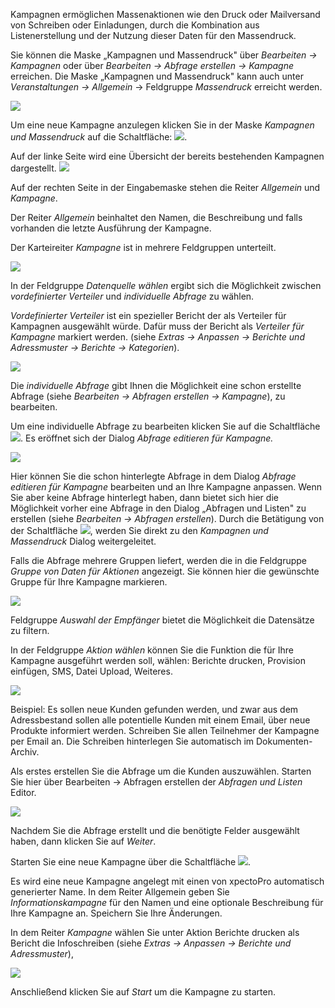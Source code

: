 Kampagnen ermöglichen Massenaktionen wie den Druck oder Mailversand von Schreiben oder Einladungen, durch die  Kombination aus Listenerstellung und der Nutzung dieser Daten für den Massendruck.

Sie können die Maske „Kampagnen und Massendruck"  über *Bearbeiten → Kampagnen* oder über *Bearbeiten → Abfrage erstellen → Kampagne* erreichen. Die Maske „Kampagnen und Massendruck" kann auch unter *Veranstaltungen → Allgemein* → Feldgruppe *Massendruck* erreicht werden.

![](http://xpecto.github.io/docs/img/img_1439291391925.png)

Um eine neue Kampagne anzulegen klicken Sie in der Maske *Kampagnen und Massendruck* auf die Schaltfläche: ![](http://xpecto.github.io/docs/img/img_1421833044056.png).

Auf der linke Seite wird eine Übersicht der bereits bestehenden Kampagnen dargestellt.
![](http://xpecto.github.io/docs/img/img_1434112012527.png)

Auf der rechten Seite in der Eingabemaske stehen die Reiter *Allgemein* und *Kampagne*.

Der Reiter *Allgemein* beinhaltet den Namen, die Beschreibung und falls vorhanden die letzte Ausführung der Kampagne.

Der Karteireiter *Kampagne* ist in mehrere Feldgruppen unterteilt.

![](http://xpecto.github.io/docs/img/img_1426689870428.png)

In der Feldgruppe *Datenquelle wählen* ergibt sich die Möglichkeit zwischen *vordefinierter Verteiler* und *individuelle Abfrage* zu wählen.

*Vordefinierter Verteiler* ist ein spezieller Bericht der als Verteiler für Kampagnen ausgewählt würde. Dafür muss der Bericht als *Verteiler für Kampagne* markiert werden. (siehe *Extras → Anpassen → Berichte und Adressmuster → Berichte → Kategorien*). 

![](http://xpecto.github.io/docs/img/img_1439293172987.png)

Die *individuelle Abfrage* gibt Ihnen die Möglichkeit eine schon erstellte Abfrage (siehe *Bearbeiten → Abfragen erstellen → Kampagne*), zu bearbeiten. 

Um eine individuelle Abfrage zu bearbeiten klicken Sie auf die Schaltfläche ![](http://xpecto.github.io/docs/img/img_1435065913280.png). Es eröffnet sich der Dialog *Abfrage editieren für Kampagne.*

![](http://xpecto.github.io/docs/img/img_1439298144966.png)

Hier können Sie die schon hinterlegte Abfrage in dem Dialog *Abfrage editieren für Kampagne* bearbeiten und an Ihre Kampagne anpassen. 
Wenn Sie aber keine Abfrage hinterlegt haben, dann bietet sich hier die Möglichkeit vorher eine Abfrage in den Dialog „Abfragen und Listen" zu erstellen (siehe *Bearbeiten → Abfragen erstellen*).  Durch die Betätigung von der Schaltfläche ![](http://xpecto.github.io/docs/img/img_1433864762504.png), werden Sie direkt zu den *Kampagnen und Massendruck* Dialog weitergeleitet.

Falls die Abfrage mehrere Gruppen liefert, werden die in die Feldgruppe *Gruppe von Daten für Aktionen* angezeigt. Sie können hier die gewünschte Gruppe für Ihre Kampagne markieren.

![](http://xpecto.github.io/docs/img/img_1439300061171.png)

Feldgruppe *Auswahl der Empfänger* bietet die Möglichkeit die Datensätze zu filtern.

In der Feldgruppe *Aktion wählen* können Sie die Funktion die für Ihre Kampagne  ausgeführt werden soll, wählen: Berichte drucken, Provision einfügen, SMS, Datei Upload, Weiteres.

![](http://xpecto.github.io/docs/img/img_1439300124949.png)

Beispiel: Es sollen neue Kunden gefunden werden, und zwar aus dem Adressbestand sollen alle potentielle Kunden mit einem Email, über neue Produkte informiert werden. Schreiben Sie allen Teilnehmer der Kampagne per Email an. Die Schreiben hinterlegen Sie automatisch im Dokumenten-Archiv.

Als erstes erstellen Sie die Abfrage um die Kunden auszuwählen. Starten Sie hier über Bearbeiten → Abfragen erstellen der *Abfragen und Listen* Editor. 

![](http://xpecto.github.io/docs/img/img_1439370565761.png)

Nachdem Sie die Abfrage erstellt  und die benötigte Felder ausgewählt haben,  dann klicken Sie auf *Weiter*.

Starten Sie eine neue Kampagne über die Schaltfläche ![](http://xpecto.github.io/docs/img/img_1433864762504.png). 

Es wird eine neue Kampagne angelegt mit einen von xpectoPro automatisch generierter Name.
In dem Reiter Allgemein geben Sie  *Informationskampagne* für den Namen und eine optionale Beschreibung für Ihre Kampagne an. Speichern Sie Ihre Änderungen.

In dem Reiter *Kampagne* wählen Sie unter Aktion Berichte drucken als Bericht die Infoschreiben (siehe *Extras → Anpassen → Berichte und Adressmuster*), 

![](http://xpecto.github.io/docs/img/img_1439374542325.png)

Anschließend klicken Sie auf *Start* um die Kampagne zu starten.
